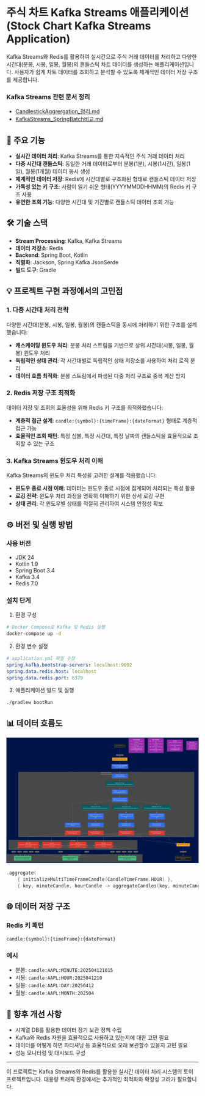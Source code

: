 # 주식 차트 Kafka Streams 애플리케이션 (Stock Chart Kafka Streams Application)

Kafka Streams와 Redis를 활용하여 실시간으로 주식 거래 데이터를 처리하고 다양한 시간대(분봉, 시봉, 일봉, 월봉)의 캔들스틱 차트 데이터를 생성하는 애플리케이션입니다. 사용자가 쉽게 차트 데이터를 조회하고 분석할 수 있도록 체계적인 데이터 저장 구조를 제공합니다.

### Kafka Streams 관련 문서 정리
- [CandlestickAggrergation_정리.md](CandlestickAggrergation_%EC%A0%95%EB%A6%AC.md)
- [KafkaStreams_SpringBatch비교.md](KafkaStreams_SpringBatch%EB%B9%84%EA%B5%90.md)

## 🚀 주요 기능

- **실시간 데이터 처리**: Kafka Streams를 통한 지속적인 주식 거래 데이터 처리
- **다중 시간대 캔들스틱**: 동일한 거래 데이터로부터 분봉(1분), 시봉(1시간), 일봉(1일), 월봉(1개월) 데이터 동시 생성
- **체계적인 데이터 저장**: Redis에 시간대별로 구조화된 형태로 캔들스틱 데이터 저장
- **가독성 있는 키 구조**: 사람이 읽기 쉬운 형태(YYYYMMDDHHMM)의 Redis 키 구조 사용
- **유연한 조회 기능**: 다양한 시간대 및 기간별로 캔들스틱 데이터 조회 가능

## 🛠️ 기술 스택

- **Stream Processing**: Kafka, Kafka Streams
- **데이터 저장소**: Redis
- **Backend**: Spring Boot, Kotlin
- **직렬화**: Jackson, Spring Kafka JsonSerde
- **빌드 도구**: Gradle

## 💡 프로젝트 구현 과정에서의 고민점

### 1. 다중 시간대 처리 전략

다양한 시간대(분봉, 시봉, 일봉, 월봉)의 캔들스틱을 동시에 처리하기 위한 구조를 설계했습니다:

- **캐스케이딩 윈도우 처리**: 분봉 처리 스트림을 기반으로 상위 시간대(시봉, 일봉, 월봉) 윈도우 처리
- **독립적인 상태 관리**: 각 시간대별로 독립적인 상태 저장소를 사용하여 처리 로직 분리
- **데이터 흐름 최적화**: 분봉 스트림에서 파생된 다중 처리 구조로 중복 계산 방지

### 2. Redis 저장 구조 최적화

데이터 저장 및 조회의 효율성을 위해 Redis 키 구조를 최적화했습니다:

- **계층적 접근 설계**: `candle:{symbol}:{timeFrame}:{dateFormat}` 형태로 계층적 접근 가능
- **효율적인 조회 패턴**: 특정 심볼, 특정 시간대, 특정 날짜의 캔들스틱을 효율적으로 조회할 수 있는 구조

### 3. Kafka Streams 윈도우 처리 이해

Kafka Streams의 윈도우 처리 특성을 고려한 설계를 적용했습니다:

- **윈도우 종료 시점 이해**: 데이터는 윈도우 종료 시점에 집계되어 처리되는 특성 활용
- **로깅 전략**: 윈도우 처리 과정을 명확히 이해하기 위한 상세 로깅 구현
- **상태 관리**: 각 윈도우별 상태를 적절히 관리하여 시스템 안정성 확보

## ⚙️ 버전 및 실행 방법

### 사용 버전

- JDK 24
- Kotlin 1.9
- Spring Boot 3.4
- Kafka 3.4
- Redis 7.0

### 설치 단계

1. 환경 구성
```bash
# Docker Compose로 Kafka 및 Redis 실행
docker-compose up -d
```

2. 환경 변수 설정
```yml
# application.yml 파일 수정
spring.kafka.bootstrap-servers: localhost:9092
spring.data.redis.host: localhost
spring.data.redis.port: 6379
```

3. 애플리케이션 빌드 및 실행
```bash
./gradlew bootRun
```

## 📊 데이터 흐름도

![img.png](img.png)

```kotlin
.aggregate(
    { initializeMultiTimeFrameCandle(CandleTimeFrame.HOUR) }, 
    { key, minuteCandle, hourCandle -> aggregateCandles(key, minuteCandle, hourCandle) }, // 여기서 어플리케이션에 저장된 기존 값을 조회 후 Min, Max값을 업데이트
```


## 🌐 데이터 저장 구조

### Redis 키 패턴
```
candle:{symbol}:{timeFrame}:{dateFormat}
```

### 예시
- 분봉: `candle:AAPL:MINUTE:202504121015`
- 시봉: `candle:AAPL:HOUR:2025041210`
- 일봉: `candle:AAPL:DAY:20250412`
- 월봉: `candle:AAPL:MONTH:202504`

## 🔮 향후 개선 사항

- 시계열 DB를 활용한 데이터 장기 보관 정책 수립
- Kafka와 Redis 자원을 효율적으로 사용하고 있는지에 대한 고민 필요
- 데이터를 어떻게 하면 파티셔닝 등 효율적으로 오래 보관할수 있을지 고민 필요
- 성능 모니터링 및 대시보드 구성

---

이 프로젝트는 Kafka Streams와 Redis를 활용한 실시간 데이터 처리 시스템의 토이 프로젝트입니다. 대용량 트래픽 환경에서는 추가적인 최적화와 확장성 고려가 필요합니다.